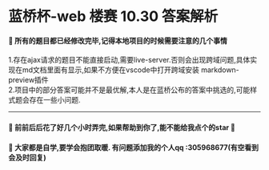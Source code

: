 # 蓝桥杯-web 楼赛 10.30 答案解析
  #### 🥇 所有的题目都已经修改完毕,记得本地项目的时候需要注意的几个事情  <br/>
  1.存在ajax请求的题目不能直接启动,需要live-server.否则会出现跨域问题,具体实现在md文档里面有显示,如果不方便在vscode中打开跨域安装 markdown-preview插件
  <br/>
  2.项目中的部分答案可能并不是最优解,本人是在蓝桥公布的答案中挑选的,可能样式题会存在一些小问题.
  <hr/>
  
#### 🥈 前前后后花了好几个小时弄完,如果帮助到你了,能不能给我点个的star 🤏 

  #### 🥉 大家都是自学,要学会抱团取暖. 有问题添加我的个人qq :305968677(有空看到会及时回复)
